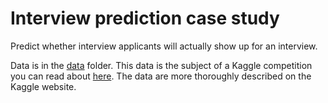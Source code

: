 # Interview prediction case study
Predict whether interview applicants will actually show up for an interview.

Data is in the [data](data) folder.  This data is the subject of a Kaggle competition you can read about [here](https://www.kaggle.com/vishnusraghavan/the-interview-attendance-problem).  The data are more thoroughly described on the Kaggle website.


